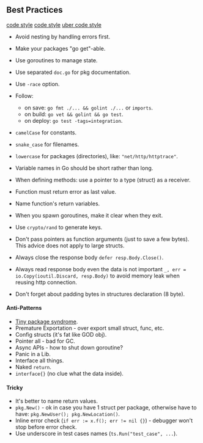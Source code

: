 Best Practices
-

[code style](https://github.com/golang/go/wiki/CodeReviewComments)
[code style](https://google.github.io/styleguide/go/best-practices)
[uber code style](https://github.com/uber-go/guide/blob/master/style.md)

* Avoid nesting by handling errors first.
* Make your packages "go get"-able.
* Use goroutines to manage state.
* Use separated `doc.go` for pkg documentation.
* Use `-race` option.
* Follow:
    * on save: `go fmt ./... && golint ./...` or `imports`.
    * on build: `go vet && golint && go test`.
    * on deploy: `go test -tags=integration`.
* `camelCase` for constants.
* `snake_case` for filenames.
* `lowercase` for packages (directories), like: `"net/http/httptrace"`.
* Variable names in Go should be short rather than long.
* When defining methods: use a pointer to a type (struct) as a receiver.
* Function must return error as last value.
* Name function's return variables.
* When you spawn goroutines, make it clear when they exit.

* Use `crypto/rand` to generate keys.
* Don't pass pointers as function arguments (just to save a few bytes).
  This advice does not apply to large structs.
* Always close the response body `defer resp.Body.Close()`.
* Always read response body even the data is not important
  `_, err = io.Copy(ioutil.Discard, resp.Body)`
  to avoid memory leak when reusing http connection.
* Don't forget about padding bytes in structures declaration (8 byte).

#### Anti-Patterns

* [Tiny package syndrome](https://www.youtube.com/watch?v=ltqV6pDKZD8&feature=youtu.be&t=7m30s).
* Premature Exportation - over export small struct, func, etc.
* Config structs (it's fat like GOD obj).
* Pointer all - bad for GC.
* Async APIs - how to shut down goroutine?
* Panic in a Lib.
* Interface all things.
* Naked `return`.
* `interface{}` (no clue what the data inside).

#### Tricky

* It's better to name return values.
* `pkg.New()` - ok in case you have 1 struct per package,
otherwise have to have: `pkg.NewUser(); pkg.NewLocation()`.
* Inline error check (`if err := x.f(); err != nil {}`) - debugger won't stop before error check.
* Use underscore in test cases names (`ts.Run("test_case", ...`).
